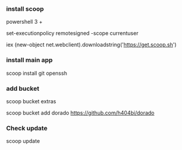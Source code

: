 ### install scoop 

powershell 3 +

set-executionpolicy remotesigned -scope currentuser

iex (new-object net.webclient).downloadstring('https://get.scoop.sh')

### install main app

scoop install git openssh

### add bucket

scoop bucket extras

scoop bucket add dorado https://github.com/h404bi/dorado

### Check update

scoop update 